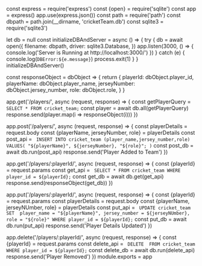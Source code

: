 const express = require('express')
const {open} = require('sqlite')
const app = express()
app.use(express.json())
const path = require('path')
const dbpath = path.join(__dirname, 'cricketTeam.db')
const sqlite3 = require('sqlite3')

let db = null
const initializeDBAndServer = async () => {
  try {
    db = await open({
      filename: dbpath,
      driver: sqlite3.Database,
    })
    app.listen(3000, () => {
      console.log('Server is Running at http://localhost:3000/')
    })
  } catch (e) {
    console.log(`DBError:${e.message}`)
    process.exit(1)
  }
}
initializeDBAndServer()

const responseObject = dbObject => {
  return {
    playerId: dbObject.player_id,
    playerName: dbObject.player_name,
    jerseyNumber: dbObject.jersey_number,
    role: dbObject.role,
  }
}

app.get('/players/', async (request, response) => {
  const getPlayerQuery = `
  SELECT *
  FROM cricket_team;`
  const player = await db.all(getPlayerQuery)
  response.send(player.map(i => responseObject(i)))
})

app.post('/palyers/', async (request, response) => {
  const playerDetails = request.body
  const {playerName, jerseyNumber, role} = playerDetails
  const post_api = `
  INSERT INTO
  cricket_team (player_name,jersey_number,role)
  VALUES(
    "${playerName}",
    ${jerseyNumber},
    "${role}";
  )`
  const post_db = await db.run(post_api)
  response.send('Player Added to Team')
})

app.get('/players/:playerId/', async (request, response) => {
  const {playerId} = request.params
  const get_api = `
  SELECT *
  FROM cricket_team
  WHERE player_id = ${playerId};`
  const get_db = await db.get(get_api)
  response.send(responseObject(get_db))
})

app.put('/players/:playerId/', async (request, response) => {
  const {playerId} = request.params
  const playerDetails = request.body
  const {playerName, jerseyNUmber, role} = playerDetails
  const put_api = `
  UPDATE cricket_team
  SET 
  player_name = "${playerName}",
  jersey_number = ${jerseyNUmber},
  role = "${role}"
  WHERE player_id = ${playerId};`
  const put_db = await db.run(put_api)
  response.send('Player Details Updated')
})

app.delete('/players/:playerId/', async (request, response) => {
  const {playerId} = request.params
  const delete_api = `
  DELETE 
  FROM cricket_team
  WHERE player_id = ${playerId};`
  const delete_db = await db.run(delete_api)
  response.send('Player Removed')
})
module.exports = app
